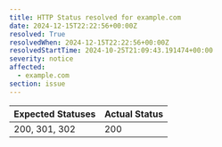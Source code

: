 ```yaml
---
title: HTTP Status resolved for example.com
date: 2024-12-15T22:22:56+00:00Z
resolved: True
resolvedWhen: 2024-12-15T22:22:56+00:00Z
resolvedStartTime: 2024-10-25T21:09:43.191474+00:00
severity: notice
affected:
  - example.com
section: issue
---
```


| Expected Statuses | Actual Status  |
|-------------------|----------------|
| 200, 301, 302 | 200 |
